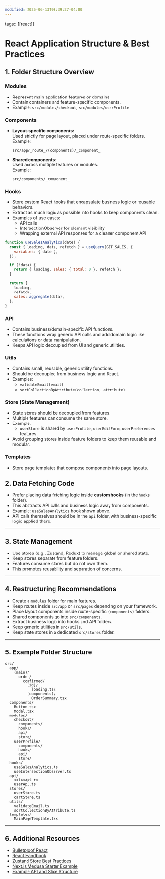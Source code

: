 ```yaml
---
modified: 2025-06-13T08:39:27-04:00
---
```


tags:: [[react]]
# React Application Structure & Best Practices

## 1. Folder Structure Overview

### Modules
- Represent main application features or domains.
- Contain containers and feature-specific components.
- Example: `src/modules/checkout`, `src/modules/userProfile`

### Components
- **Layout-specific components:**  
  Used strictly for page layout, placed under route-specific folders.  
  Example:  
  ```
  src/app/_route_/(components)/_component_
  ```
- **Shared components:**  
  Used across multiple features or modules.  
  Example:  
  ```
  src/components/_component_
  ```

### Hooks
- Store custom React hooks that encapsulate business logic or reusable behaviors.
- Extract as much logic as possible into hooks to keep components clean.
- Examples of use cases:
  - API calls
  - IntersectionObserver for element visibility
  - Wrapping external API responses for a cleaner component API

```js
function useSalesAnalytics(date) {
  const { loading, data, refetch } = useQuery(GET_SALES, {
    variables: { date },
  });

  if (!data) {
    return { loading, sales: { total: 0 }, refetch };
  }

  return {
    loading,
    refetch,
    sales: aggregate(data),
  };
}
```

### API
- Contains business/domain-specific API functions.
- These functions wrap generic API calls and add domain logic like calculations or data manipulation.
- Keeps API logic decoupled from UI and generic utilities.

### Utils
- Contains small, reusable, generic utility functions.
- Should be decoupled from business logic and React.
- Examples:
  - `validateEmail(email)`
  - `sortCollectionByAttribute(collection, attribute)`

### Store (State Management)
- State stores should be decoupled from features.
- Multiple features can consume the same store.
- Example:  
  - `userStore` is shared by `userProfile`, `userEditForm`, `userPreferences` features.
- Avoid grouping stores inside feature folders to keep them reusable and modular.

### Templates
- Store page templates that compose components into page layouts.



## 2. Data Fetching Code

- Prefer placing data fetching logic inside **custom hooks** (in the `hooks` folder).
- This abstracts API calls and business logic away from components.
- Example: `useSalesAnalytics` hook shown above.
- API calls themselves should be in the `api` folder, with business-specific logic applied there.

---

## 3. State Management

- Use stores (e.g., Zustand, Redux) to manage global or shared state.
- Keep stores separate from feature folders.
- Features consume stores but do not own them.
- This promotes reusability and separation of concerns.

---

## 4. Restructuring Recommendations

- Create a `modules` folder for main features.
- Keep routes inside `src/app` or `src/pages` depending on your framework.
- Place layout components inside route-specific `(components)` folders.
- Shared components go into `src/components`.
- Extract business logic into hooks and API folders.
- Keep generic utilities in `src/utils`.
- Keep state stores in a dedicated `src/stores` folder.

---

## 5. Example Folder Structure

```
src/
  app/
    (main)/
      order/
        confirmed/
          [id]/
            loading.tsx
          (components)/
            OrderSummary.tsx
  components/
    Button.tsx
    Modal.tsx
  modules/
    checkout/
      components/
      hooks/
      api/
      store/
    userProfile/
      components/
      hooks/
      api/
      store/
  hooks/
    useSalesAnalytics.ts
    useIntersectionObserver.ts
  api/
    salesApi.ts
    userApi.ts
  stores/
    userStore.ts
    cartStore.ts
  utils/
    validateEmail.ts
    sortCollectionByAttribute.ts
  templates/
    MainPageTemplate.tsx
```

---

## 6. Additional Resources

- [Bulletproof React](https://github.com/alan2207/bulletproof-react)
- [React Handbook](https://github.com/ericdiviney/react-handbook)
- [Zustand Store Best Practices](https://www.reddit.com/r/reactjs/comments/15agnsv/zustand_where_to_place_files_selectors_stores_how/)
- [Next.js Medusa Starter Example](https://github1s.com/medusajs/nextjs-starter-medusa/blob/HEAD/src/app/(main)/order/confirmed/[id]/loading.tsx)
- [Example API and Slice Structure](https://github1s.com/xXValhallaCoderXx/tao-react-app-structure/blob/HEAD/src/pages/products/list/slice/dux.js)

